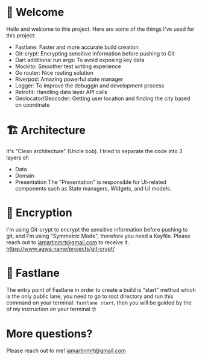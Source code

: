 # 🙂 Welcome

Hello and welcome to this project. Here are some of the things I've used for this project:
- Fastlane: Faster and more accurate build creation
- Git-crypt: Encrypting sensitive information before pushing to Git
- Dart additional run args: To avoid exposing key data
- Mockito: Smoother test writing experience
- Go router: Nice routing solution
- Riverpod: Amazing powerful state manager
- Logger: To improve the debuggin and development process
- Retrofit: Handling data layer API calls
- Geolocator/Geocoder: Getting user location and finding the city based on coordinate

# 🏗️ Architecture
It's "Clean architecture" (Uncle bob). I tried to separate the code into 3 layers of:
- Data
- Domain
- Presentation
The "Presentation" is responsible for UI-related components such as State managers, Widgets, and UI models.

# 🔐 Encryption
I'm using Git-crypt to encrypt the sensitive information before pushing to git, and I'm using "Symmetric Mode", therefore you need a Keyfile. Please reach out to iamartinmrt@gmail.com to receive it. https://www.agwa.name/projects/git-crypt/

# 🚀 Fastlane
The entry point of Fastlane in order to create a build is "start" method which is the only public lane, you need to go to root directory and run this command on your terminal:
`fastlane start`, then you will be guided by the of my instruction on your terminal 🤓

# More questions?
Please reach out to me!
iamartinmrt@gmail.com
